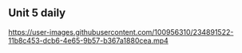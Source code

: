 ## Unit 5 daily


https://user-images.githubusercontent.com/100956310/234891522-11b8c453-dcb6-4e65-9b57-b367a1880cea.mp4

